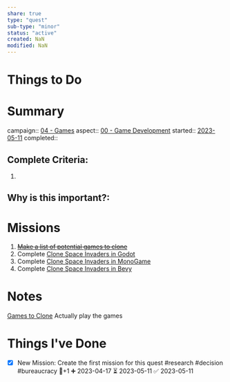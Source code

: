 ```yaml
---
share: true
type: "quest"
sub-type: "minor"
status: "active"
created: NaN 
modified: NaN
---
```

 
 
# Things to Do

# Summary
campaign:: [04 - Games](04%20-%20Games.md)
aspect:: [00 - Game Development](00%20-%20Game%20Development.md)
started:: [2023-05-11](../../00%20-%20Life%20Management%20System/09%20-%20Daily%20Notes/2023-05-11.md)
completed::
## Complete Criteria:
1. 

## Why is this important?:

# Missions
1. ~~[Make a list of potential games to clone](../../06%20-%20Participation%20%F0%9F%8C%8E/02%20-%20Game%20Development%20%F0%9F%91%BE/Make%20a%20list%20of%20potential%20games%20to%20clone.md)~~
2. Complete [Clone Space Invaders in Godot](./Clone%20Space%20Invaders%20in%20Godot.md)
3. Complete [Clone Space Invaders in MonoGame](Clone%20Space%20Invaders%20in%20MonoGame.md)
4. Complete [Clone Space Invaders in Bevy](Clone%20Space%20Invaders%20in%20Bevy.md)

# Notes
[Games to Clone](../../06%20-%20Participation%20%F0%9F%8C%8E/02%20-%20Game%20Development%20%F0%9F%91%BE/Games%20to%20Clone.md)
Actually play the games
# Things I've Done
- [x] New Mission: Create the first mission for this quest #research #decision #bureaucracy 🥄+1 ➕ 2023-04-17 ⏳ 2023-05-11 ✅ 2023-05-11